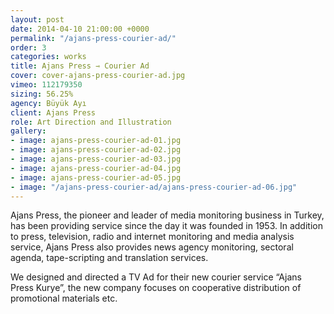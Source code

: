 ```yaml
---
layout: post
date: 2014-04-10 21:00:00 +0000
permalink: "/ajans-press-courier-ad/"
order: 3
categories: works
title: Ajans Press ⇾ Courier Ad
cover: cover-ajans-press-courier-ad.jpg
vimeo: 112179350
sizing: 56.25%
agency: Büyük Ayı
client: Ajans Press
role: Art Direction and Illustration
gallery:
- image: ajans-press-courier-ad-01.jpg
- image: ajans-press-courier-ad-02.jpg
- image: ajans-press-courier-ad-03.jpg
- image: ajans-press-courier-ad-04.jpg
- image: ajans-press-courier-ad-05.jpg
- image: "/ajans-press-courier-ad/ajans-press-courier-ad-06.jpg"
---
```


Ajans Press, the pioneer and leader of media monitoring business in Turkey, has been providing service since the day it was founded in 1953. In addition to press, television, radio and internet monitoring and media analysis service, Ajans Press also provides news agency monitoring, sectoral agenda, tape-scripting and translation services.

We designed and directed a TV Ad for their new courier service “Ajans Press Kurye”, the new company focuses on cooperative distribution of promotional materials etc.